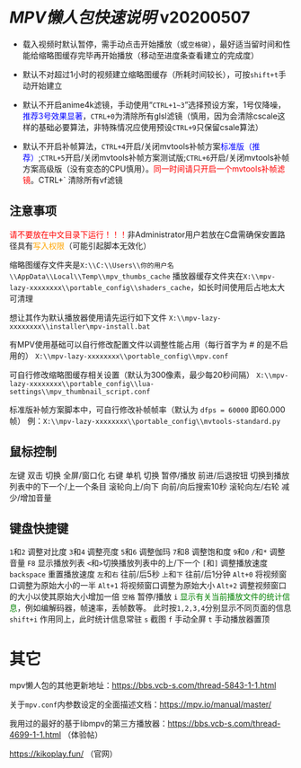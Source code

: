 # _MPV懒人包快速说明_ v20200507

* 载入视频时默认暂停，需手动点击开始播放（或`空格键`），最好适当留时间和性能给缩略图缓存完毕再开始播放（移动至进度条查看建立的完成度）

* 默认不对超过1小时的视频建立缩略图缓存（所耗时间较长），可按`shift+t`手动开始建立

* 默认不开启anime4k滤镜，手动使用“`CTRL+1~3`”选择预设方案，1号仅降噪，<font color=blue>推荐3号效果显著</font>，`CTRL+0`为清除所有glsl滤镜（慎用，因为会清除cscale这样的基础必要算法，非特殊情况应使用预设`CTRL+9`只保留csale算法）

* 默认不开启补帧算法，`CTRL+4`开启/关闭mvtools补帧方案<font color=blue>标准版（推荐）</font>;`CTRL+5`开启/关闭mvtools补帧方案测试版;`CTRL+6`开启/关闭mvtools补帧方案高级版（没有变态的CPU慎用）。<font color=red>同一时间请只开启一个mvtools补帧滤镜</font>。CTRL+` 清除所有vf滤镜

  

## **注意事项**

<font color=red>请不要放在中文目录下运行！！！</font>非Administrator用户若放在C盘需确保安置路径具有<font color=orange>写入权限</font>（可能引起脚本无效化）

缩略图缓存文件夹是`X:\\C:\\Users\\你的用户名\\AppData\\Local\\Temp\\mpv_thumbs_cache`
播放器缓存文件夹在`X:\\mpv-lazy-xxxxxxxx\\portable_config\\shaders_cache`，如长时间使用后占地太大可清理

想让其作为默认播放器使用请先运行如下文件
`X:\\mpv-lazy-xxxxxxxx\\installer\mpv-install.bat`

有MPV使用基础可以自行修改配置文件以调整性能占用（每行首字为 # 的是不启用的）
`X:\\mpv-lazy-xxxxxxxx\\portable_config\\mpv.conf`

可自行修改缩略图缓存相关设置（默认为300像素，最少每20秒间隔）
`X:\\mpv-lazy-xxxxxxxx\\portable_config\\lua-settings\\mpv_thumbnail_script.conf`

标准版补帧方案脚本中，可自行修改补帧帧率（默认为 `dfps = 60000` 即60.000帧）
例：`X:\\mpv-lazy-xxxxxxxx\\portable_config\\mvtools-standard.py`



## **鼠标控制**

左键 双击 切换 全屏/窗口化
右键 单机 切换 暂停/播放
前进/后退按钮 切换到播放列表中的下一个/上一个条目
滚轮向上/向下 向前/向后搜索10秒
滚轮向左/右轮 减少/增加音量



## **键盘快捷键**

`1`和`2` 调整对比度
`3`和`4` 调整亮度
`5`和`6` 调整伽玛
`7`和8 调整饱和度
`9`和`0` `/`和`*` 调整音量
`F8` 显示播放列表
`<`和`>`切换播放列表中的上/下一个
`[`和`]` 调整播放速度
`backspace` 重置播放速度
`左`和`右` 往前/后5秒
`上`和`下` 往前/后1分钟
`Alt+0` 将视频窗口调整为原始大小的一半
`Alt+1` 将视频窗口调整为原始大小
`Alt+2` 调整视频窗口的大小以使其原始大小增加一倍
`空格` 暂停/播放
`i` <font color=green>显示有关当前播放文件的统计信息</font>，例如编解码器，帧速率，丢帧数等。 此时按`1,2,3,4`分别显示不同页面的信息
`shift+i` 作用同上，此时统计信息常驻
`s` 截图
`f` 手动全屏
`t` 手动播放器置顶



# 其它

mpv懒人包的其他更新地址：https://bbs.vcb-s.com/thread-5843-1-1.html

关于`mpv.conf`内参数设定的全面描述文档：https://mpv.io/manual/master/

我用过的最好的基于libmpv的第三方播放器：https://bbs.vcb-s.com/thread-4699-1-1.html （体验帖）

https://kikoplay.fun/ （官网）
